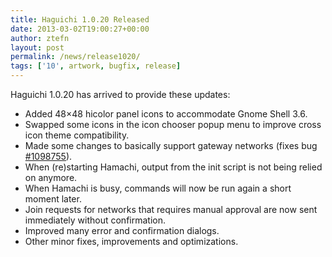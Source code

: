 ```yaml
---
title: Haguichi 1.0.20 Released
date: 2013-03-02T19:00:27+00:00
author: ztefn
layout: post
permalink: /news/release1020/
tags: ['10', artwork, bugfix, release]
---
```

Haguichi 1.0.20 has arrived to provide these updates:

  * Added 48&#215;48 hicolor panel icons to accommodate Gnome Shell 3.6.
  * Swapped some icons in the icon chooser popup menu to improve cross icon theme compatibility.
  * Made some changes to basically support gateway networks (fixes bug <a href="https://bugs.launchpad.net/haguichi/+bug/1098755" target="_blank">#1098755</a>).
  * When (re)starting Hamachi, output from the init script is not being relied on anymore.
  * When Hamachi is busy, commands will now be run again a short moment later.
  * Join requests for networks that requires manual approval are now sent immediately without confirmation.
  * Improved many error and confirmation dialogs.
  * Other minor fixes, improvements and optimizations.
